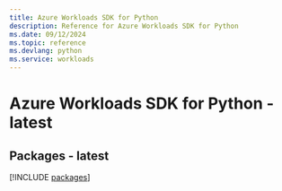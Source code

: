 ```yaml
---
title: Azure Workloads SDK for Python
description: Reference for Azure Workloads SDK for Python
ms.date: 09/12/2024
ms.topic: reference
ms.devlang: python
ms.service: workloads
---
```

# Azure Workloads SDK for Python - latest
## Packages - latest
[!INCLUDE [packages](workloads-index.md)]